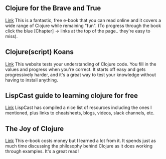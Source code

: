 ## Clojure for the Brave and True

[Link](http://www.braveclojure.com/foreword/)
This is a fantastic, free e-book that you can read online and it covers a wide range of Clojure while remaining "fun". (To progress through the book click the blue [Chapter] -> links at the top of the page.. they're easy to miss).

## Clojure(script) Koans

[Link](http://clojurescriptkoans.com/)
This website tests your understanding of Clojure code. You fill in the values and progress when you're correct. It starts off easy and gets progressively harder, and it's a great way to test your knowledge without having to install anything.

## LispCast guide to learning clojure for free

[Link](http://www.lispcast.com/ultimate-guide-to-learning-clojure-for-free)
LispCast has compiled a nice list of resources including the ones I mentioned, plus links to cheatsheets, blogs, videos, slack channels, etc.

## The Joy of Clojure

[Link](http://www.joyofclojure.com/)
This e-book costs money but I learned a lot from it. It spends just as much time discussing the philosophy behind Clojure as it does working through examples. It's a great read!
